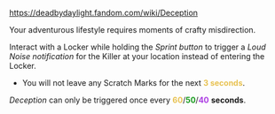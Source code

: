 https://deadbydaylight.fandom.com/wiki/Deception

<p>Your adventurous lifestyle requires moments of crafty misdirection.
<p>Interact with a Locker  while holding the <i>Sprint button</i> to trigger a <i>Loud Noise notification</i> for the Killer at your location instead of entering the Locker.
</p>
<ul><li>You will not leave any Scratch Marks  for the next <b><span class="clr clr2" style="color: #e8c252 ;">3 seconds</span></b>.</li></ul>
<p><i>Deception</i> can only be triggered once every <span class="clr" style="color: #e8c252;"><b>60</b></span>/<span class="clr" style="color: #199b1e;"><b>50</b></span>/<span class="clr" style="color: #ac3ee3;"><b>40</b></span> <b>seconds</b>.
</p>
</p>
